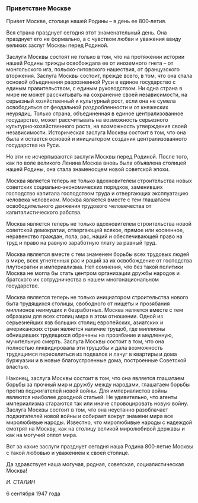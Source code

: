 ### Приветствие Москве

Привет Москве, столице нашей Родины – в день ее 800‑летия.

Вся страна празднует сегодня этот знаменательный день. Она празднует его не формально, а с чувством любви и уважения ввиду великих заслуг Москвы перед Родиной.

Заслуги Москвы состоят не только в том, что на протяжении истории нашей Родины трижды освобождала ее от иноземного гнета – от монгольского ига, польско‑литовского нашествия, от французского вторжения. Заслуга Москвы состоит, прежде всего, в том, что она стала основой объединения разрозненной Руси в единое государство с единым правительством, с единым руководством. Ни одна страна в мире не может рассчитывать на сохранение своей независимости, на серьезный хозяйственный и культурный рост, если она не сумела освободиться от феодальной раздробленности и от княжеских неурядиц. Только страна, объединенная в единое централизованное государство, может рассчитывать на возможность серьезного культурно‑хозяйственного роста, на возможность утверждения своей независимости. Историческая заслуга Москвы состоит в том, что она была и остается основой и инициатором создания централизованного государства на Руси.

Но эти не исчерпываются заслуги Москвы перед Родиной. После того, как по воле великого Ленина Москва вновь была объявлена столицей нашей Родины, она стала знаменосцем новой советской эпохи.

Москва является теперь не только вдохновителем строительства новых советских социально‑экономических порядков, заменивших господство капитала господством труда и отвергающих эксплуатацию человека человеком. Москва является вместе с тем глашатаем освободительного движения трудового человечества от капиталистического рабства.

Москва является теперь не только вдохновителем строительства новой советской демократии, отвергающей всякое, прямое или косвенное, неравенство граждан, пола, рас, наций и обеспечивающей право на труд и право на равную заработную плату за равный труд.

Москва является вместе с тем знаменем борьбы всех трудовых людей в мире, всех угнетенных рас и раций за их освобождение от господства плутократии и империализма. Нет сомнения, что без такой политики Москва не могла бы стать центром организации дружбы народов и братского их сотрудничества в нашем многонациональном государстве.

Москва является теперь не только инициатором строительства нового быта трудящихся столицы, свободного от нищеты и прозябания миллионов неимущих и безработных. Москва является вместе с тем образцом для всех столиц мира в этом отношении. Одной из серьезнейших язв больших столиц европейских, азиатских и американских стран является наличие трущоб, где миллионы обнищавших трудящихся обречены на прозябание и медленную, мучительную смерть. Заслуга Москвы состоит в том, что она полностью ликвидировала эти трущобы и дала возможность трудящимся переселиться из подвалов и лачуг в квартиры и дома буржуазии и в новые благоустроенные дома, построенные Советской властью.

Наконец, заслуга Москвы состоит в том, что она является глашатаем борьбы за прочный мир и дружбу между народами, глашатаем борьбы против поджигателей новой войны. Для империалистов войны являются наиболее доходной статьей. Не удивительно, что агенты империализма стараются так или иначе спровоцировать новую войну. Заслуга Москвы состоит в том, что она неустанно разоблачает поджигателей новой войны и собирает вокруг знамени мира все миролюбивые народы. Известно, что миролюбивые народы с надеждой смотрят на Москву, как на столицу великой миролюбивой державы и как на могучий оплот мира.

Вот за какие заслуги празднует сегодня наша Родина 800‑летие Москвы с такой любовью и уважением к своей столице.

Да здравствует наша могучая, родная, советская, социалистическая Москва!

_И. СТАЛИН_

6 сентября 1947 года